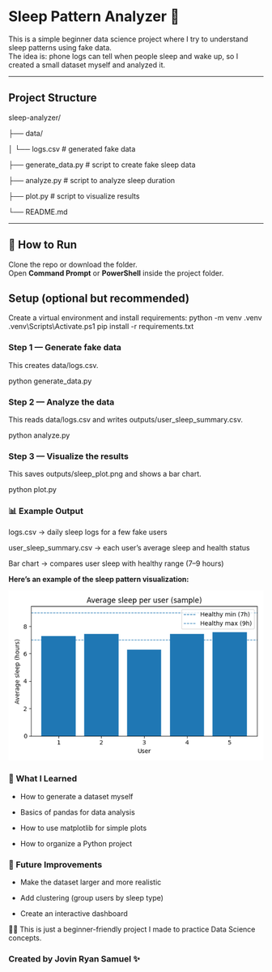 # Sleep Pattern Analyzer 🛌

This is a simple beginner data science project where I try to understand sleep patterns using fake data.  
The idea is: phone logs can tell when people sleep and wake up, so I created a small dataset myself and analyzed it.

---

## Project Structure

sleep-analyzer/

├── data/

│ └── logs.csv # generated fake data

├── generate_data.py # script to create fake sleep data

├── analyze.py # script to analyze sleep duration

├── plot.py # script to visualize results

└── README.md

---

## 🚀 How to Run

Clone the repo or download the folder.  
Open **Command Prompt** or **PowerShell** inside the project folder.

## Setup (optional but recommended)
Create a virtual environment and install requirements:
python -m venv .venv
.venv\Scripts\Activate.ps1
pip install -r requirements.txt

### Step 1 — Generate fake data
This creates data/logs.csv.

python generate_data.py

### Step 2 — Analyze the data
This reads data/logs.csv and writes outputs/user_sleep_summary.csv.

python analyze.py

### Step 3 — Visualize the results
This saves outputs/sleep_plot.png and shows a bar chart.

python plot.py

### 📊 Example Output

logs.csv → daily sleep logs for a few fake users

user_sleep_summary.csv → each user’s average sleep and health status

Bar chart → compares user sleep with healthy range (7–9 hours)

**Here’s an example of the sleep pattern visualization:**

![Sleep Pattern Plot](outputs/sleep_plot.png)

### 🌱 What I Learned

- How to generate a dataset myself

- Basics of pandas for data analysis

- How to use matplotlib for simple plots

- How to organize a Python project

### 🔮 Future Improvements

- Make the dataset larger and more realistic

- Add clustering (group users by sleep type)

- Create an interactive dashboard

👨‍💻 This is just a beginner-friendly project I made to practice Data Science concepts.

### Created by Jovin Ryan Samuel ✨
